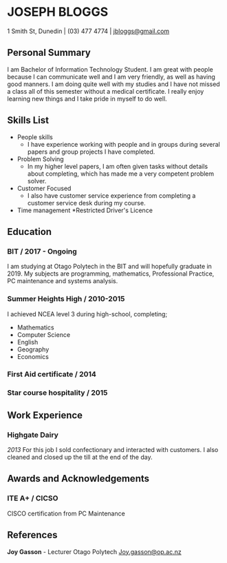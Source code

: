 # JOSEPH BLOGGS
1 Smith St, Dunedin | (03) 477 4774 | jbloggs@gmail.com

## Personal Summary

I am Bachelor of Information Technology Student. I am great with people because I can communicate well and I am very friendly, as well as having good manners. I am doing quite well with my studies and I have not missed a class all of this semester without a medical certificate. I really enjoy learning new things and I take pride in myself to do well.

## Skills List

* People skills
	- I have experience working with people and in groups during several papers and group projects I have completed.
* Problem Solving
	- In my higher level papers, I am often given tasks without details about completing, which has made me a very competent problem solver.
* Customer Focused
	- I also have customer service experience from completing a customer service desk during my course.
* Time management
*Restricted Driver's Licence

## Education

### BIT / 2017 - Ongoing
I am studying at Otago Polytech in the BIT and will hopefully graduate in 2019. My subjects are programming, mathematics, Professional Practice, PC maintenance and systems analysis.

### Summer Heights High / 2010-2015
I achieved NCEA level 3 during high-school, completing;
* Mathematics
* Computer Science
* English
* Geography
* Economics
	
### First Aid certificate / 2014

### Star course hospitality / 2015


## Work Experience

### Highgate Dairy
*2013*
For this job I sold confectionary and interacted with customers. I also cleaned and closed up the till at the end of the day.

## Awards and Acknowledgements

### ITE A+ / CICSO
CISCO certification from PC Maintenance

## References

**Joy Gasson** - Lecturer
Otago Polytech
Joy.gasson@op.ac.nz




